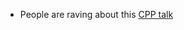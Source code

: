 - People are raving about this [CPP talk](https://www.youtube.com/watch?v=zBkNBP00wJE&ab_channel=CppCon)
